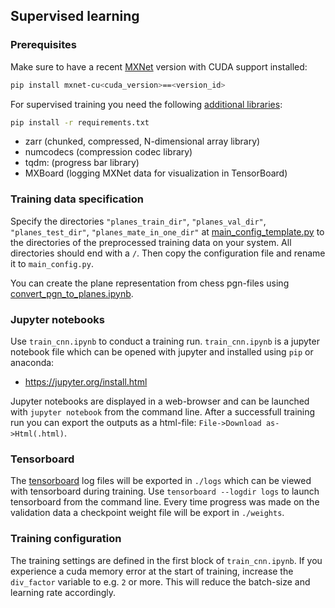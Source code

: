 ## Supervised learning

### Prerequisites

Make sure to have a recent [MXNet](https://mxnet.incubator.apache.org/index.html) version with CUDA support installed:
 ```bash
 pip install mxnet-cu<cuda_version>==<version_id>
```

For supervised training you need the following [additional libraries](https://github.com/QueensGambit/CrazyAra/blob/master/DeepCrazyhouse/src/training/requirements.txt):

```bash
pip install -r requirements.txt
```

* zarr (chunked, compressed, N-dimensional array library)
* numcodecs (compression codec library)
* tqdm: (progress bar library)
* MXBoard (logging MXNet data for visualization in TensorBoard)

### Training data specification
Specify the directories `"planes_train_dir"`, `"planes_val_dir"`, `"planes_test_dir"`, `"planes_mate_in_one_dir"` at
[main_config_template.py](https://github.com/QueensGambit/CrazyAra/blob/master/DeepCrazyhouse/configs/main_config_template.py)
to the directories of the preprocessed training data on your system. All directories should end with a `/`.
Then copy the configuration file and rename it to `main_config.py`.

You can create the plane representation from chess pgn-files using [convert_pgn_to_planes.ipynb](https://github.com/QueensGambit/CrazyAra/blob/master/DeepCrazyhouse/src/preprocessing/convert_pgn_to_planes.ipynb).

### Jupyter notebooks
Use `train_cnn.ipynb` to conduct a training run.
`train_cnn.ipynb` is a jupyter notebook file which can be opened with jupyter and installed using `pip` or anaconda: 
* <https://jupyter.org/install.html>

Jupyter notebooks are displayed in a web-browser and can be launched with `jupyter notebook` from the command line. 
After a successfull training run you can export the outputs as a html-file:  `File->Download as->Html(.html)`.

### Tensorboard
The [tensorboard](https://github.com/tensorflow/tensorboard) log files will be exported in `./logs` which can be viewed with tensorboard during training.
Use `tensorboard --logdir logs` to launch tensorboard from the command line.
Every time progress was made on the validation data a checkpoint weight file will be export in `./weights`.

### Training configuration

The training settings are defined in the first block of `train_cnn.ipynb`.
If you experience a cuda memory error at the start of training, increase the `div_factor` variable to e.g. `2` or more.
This will reduce the batch-size and learning rate accordingly.
